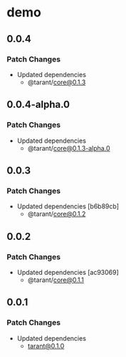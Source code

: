 # demo

## 0.0.4

### Patch Changes

- Updated dependencies
  - @tarant/core@0.1.3

## 0.0.4-alpha.0

### Patch Changes

- Updated dependencies
  - @tarant/core@0.1.3-alpha.0

## 0.0.3

### Patch Changes

- Updated dependencies [b6b89cb]
  - @tarant/core@0.1.2

## 0.0.2

### Patch Changes

- Updated dependencies [ac93069]
  - @tarant/core@0.1.1

## 0.0.1

### Patch Changes

- Updated dependencies
  - tarant@0.1.0
